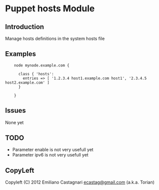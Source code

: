 Puppet hosts Module
===================

Introduction
------------

Manage hosts definitions in the system hosts file

Examples
--------

```puppet
    node mynode.example.com {
      
      class { 'hosts': 
        entries => [ '1.2.3.4 host1.example.com host1', '2.3.4.5 host2.example.com' ]
      }
      
    }
```

Issues
------

  None yet

TODO
----

 * Parameter enable is not very usefull yet
 * Parameter ipv6 is not very usefull yet

CopyLeft
---------

Copyleft (C) 2012 Emiliano Castagnari <ecastag@gmail.com> (a.k.a. Torian)
